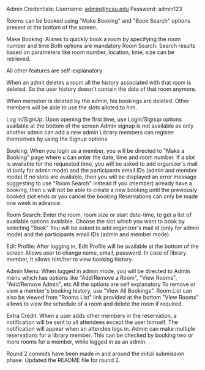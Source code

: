 Admin Credentials: Username: admin@ncsu.edu Password: admin123

Rooms can be booked using "Make Booking" and "Book Search" options present at the bottom of the screen.

Make Booking: Allows to quickly book a room by specifying the room number and time.Both options are mandatory Room Search: Search results based on parameters like room number, location, time, size can be retrieved.

All other features are self-explanatory

When an admit deletes a room all the history associated with that room is deleted. So the user history doesn't contain the data of that room anymore.

When memeber is deleted by the admin, his bookings are deleted. Other members will be able to use the slots alloted to him.


Log in/SignUp:
Upon opening the first time, use Login/Signup options available at the bottom of the screen
Admin signup is not available as only another admin can add a new admin
Library members can register themselves by using the Signup options

Booking:
When you login as a member, you will be directed to "Make a Booking" page where u can enter the date, time and room number.
If a slot is available for the requested time, you will be asked to add organizer's mail id (only for admin mode) and the participants email IDs (admin and member mode)
If no slots are available, then you will be displayed an error message suggesting to use "Room Search" instead
If you (member) already have a booking, then u will not be able to create a new booking until the previously booked slot ends or you cancel the booking
Reservations can only be made one week in advance.

Room Search:
Enter the room, room size or start date-time, to get a list of available options available.
Choose the slot which you want to book by selecting "Book"
You will be asked to add organizer's mail id (only for admin mode) and the participants email IDs (admin and member mode)


Edit Profile:
After logging in, Edit Profile will be available at the bottom of the screen
Allows user to change name, email, password.
In case of library member, it allows him/her to view booking history.

Admin Menu:
When logged in admin mode, you will be directed to Admin menu which has options like "Add/Remove a Room", "View Rooms", "Add/Remove Admin", etc
All the options are self explanatory
To remove or view a member's booking history, use "View All Bookings".
Room List can also be viewed from "Rooms List" link provided at the bottom
"View Rooms" allows to view the schedule of a room and delete the room if required.

Extra Credit:
When a user adds other members in the reservation, a notification will be sent to all attendees except the user himself. The notification will appear when an attendee logs in.
Admin can make multiple reservations for a library member. This can be checked by booking two or more rooms for a member, while logged in as an admin.

Round 2 commits have been made in and around the initial submission phase. Updated the README file for round 2.
